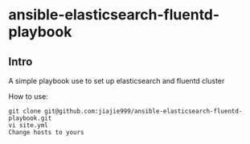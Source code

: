 ansible-elasticsearch-fluentd-playbook
======================================



Intro
-----
 A simple playbook use to set up elasticsearch and fluentd cluster 


How to use:

    git clone git@github.com:jiajie999/ansible-elasticsearch-fluentd-playbook.git
    vi site.yml
    Change hosts to yours


